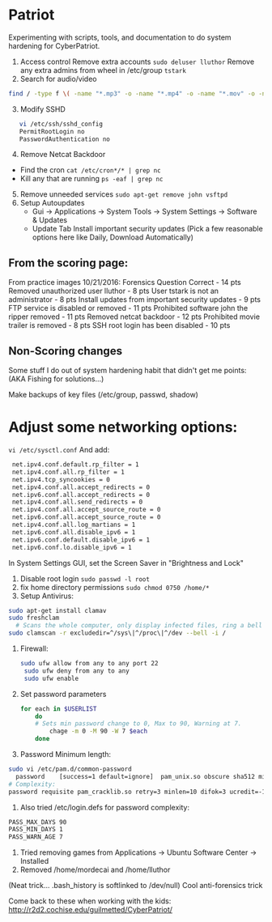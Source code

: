 # Patriot
Experimenting with scripts, tools, and documentation to do system hardening for CyberPatriot. 

1. Access control
   Remove extra accounts `sudo deluser lluthor`
   Remove any extra admins from wheel in /etc/group `tstark`
2. Search for audio/video
```bash
find / -type f \( -name "*.mp3" -o -name "*.mp4" -o -name "*.mov" -o -name "*.wav" -o -name "*.avi" \)
```
3. Modify SSHD
```bash
   vi /etc/ssh/sshd_config
   PermitRootLogin no
   PasswordAuthentication no
```
4. Remove Netcat Backdoor
  * Find the cron
  `cat /etc/cron*/* | grep nc`
  * Kill any that are running
  `ps -eaf | grep nc`
5. Remove unneeded services
   `sudo apt-get remove john vsftpd`
6. Setup Autoupdates
   * Gui -> Applications -> System Tools -> System Settings -> Software & Updates
   * Update Tab
        Install important security updates
        (Pick a few reasonable options here like Daily, Download Automatically)
 
## From the scoring page:
From practice images 10/21/2016:
Forensics Question Correct - 14 pts
Removed unauthorized user lluthor - 8 pts
User tstark is not an administrator - 8 pts
Install updates from important security updates - 9 pts
FTP service is disabled or removed - 11 pts
Prohibited software john the ripper removed - 11 pts
Removed netcat backdoor - 12 pts
Prohibited movie trailer is removed - 8 pts
SSH root login has been disabled - 10 pts


    
## Non-Scoring changes    
Some stuff I do out of system hardening habit that didn't get me points:
    (AKA Fishing for solutions...)
 
 Make backups of key files (/etc/group, passwd, shadow)

 # Adjust some networking options:

`vi /etc/sysctl.conf` And add:
   ```bash
    net.ipv4.conf.default.rp_filter = 1
    net.ipv4.conf.all.rp_filter = 1
    net.ipv4.tcp_syncookies = 0
    net.ipv4.conf.all.accept_redirects = 0
    net.ipv6.conf.all.accept_redirects = 0
    net.ipv4.conf.all.send_redirects = 0
    net.ipv4.conf.all.accept_source_route = 0
    net.ipv6.conf.all.accept_source_route = 0
    net.ipv4.conf.all.log_martians = 1
    net.ipv6.conf.all.disable_ipv6 = 1
    net.ipv6.conf.default.disable_ipv6 = 1
    net.ipv6.conf.lo.disable_ipv6 = 1
 ```
    
In System Settings GUI, set the Screen Saver in "Brightness and Lock"

1. Disable root login
  `sudo passwd -l root`
1. fix home directory permissions
  `sudo chmod 0750 /home/*`
1. Setup Antivirus:
  ```bash 
  sudo apt-get install clamav
  sudo freshclam
    # Scans the whole computer, only display infected files, ring a bell when found
  sudo clamscan -r exclude­dir=^/sys\|^/proc\|^/dev --bell -i /
   ```
1. Firewall:
   ```bash
   sudo ufw allow from any to any port 22
    sudo ufw deny from any to any
    sudo ufw enable
   ```
1. Set password parameters
    ```bash 
    for each in $USERLIST
        do
        # Sets min password change to 0, Max to 90, Warning at 7. 
            chage -m 0 -M 90 -W 7 $each
        done
    ```
1. Password Minimum length:
  ```bash
  sudo vi /etc/pam.d/common-password
    password	[success=1 default=ignore]	pam_unix.so obscure sha512 minlen=8 remember=5
  # Complexity:
  password requisite pam_cracklib.so retry=3 minlen=10 difok=3 ucredit=-1 lcredit=-1 dcredit=-1  ocredit=-1
```
1. Also tried /etc/login.defs for password complexity:
  ```bash
  PASS_MAX_DAYS	90
  PASS_MIN_DAYS	1
  PASS_WARN_AGE	7
  ```
1. Tried removing games from Applications -> Ubuntu Software Center -> Installed
1. Removed /home/mordecai and /home/lluthor

(Neat trick... .bash_history is softlinked to /dev/null)
    Cool anti-forensics trick

Come back to these when working with the kids:
http://r2d2.cochise.edu/guilmetted/CyberPatriot/

